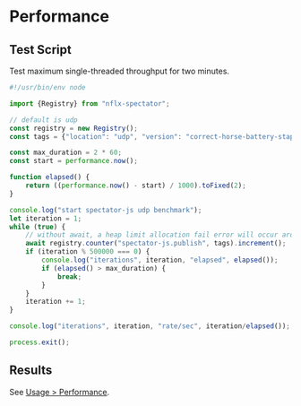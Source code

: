 # Performance

## Test Script

Test maximum single-threaded throughput for two minutes.

```javascript
#!/usr/bin/env node

import {Registry} from "nflx-spectator";

// default is udp
const registry = new Registry();
const tags = {"location": "udp", "version": "correct-horse-battery-staple"};

const max_duration = 2 * 60;
const start = performance.now();

function elapsed() {
    return ((performance.now() - start) / 1000).toFixed(2);
}

console.log("start spectator-js udp benchmark");
let iteration = 1;
while (true) {
    // without await, a heap limit allocation fail error will occur around 5.5M iterations (34 sec)
    await registry.counter("spectator-js.publish", tags).increment();
    if (iteration % 500000 === 0) {
        console.log("iterations", iteration, "elapsed", elapsed());
        if (elapsed() > max_duration) {
            break;
        }
    }
    iteration += 1;
}

console.log("iterations", iteration, "rate/sec", iteration/elapsed());

process.exit();
```

## Results

See [Usage > Performance](usage.md#performance).

